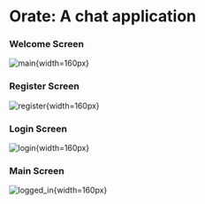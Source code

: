 # Orate: A chat application

### Welcome Screen
![main](app/src/main/res/drawable/main.jpg){width=160px}

### Register Screen
![register](app/src/main/res/drawable/register.jpg){width=160px}

### Login Screen
![login](app/src/main/res/drawable/login.jpg){width=160px}

### Main Screen	
![logged_in](app/src/main/res/drawable/logged_in.jpg){width=160px}


